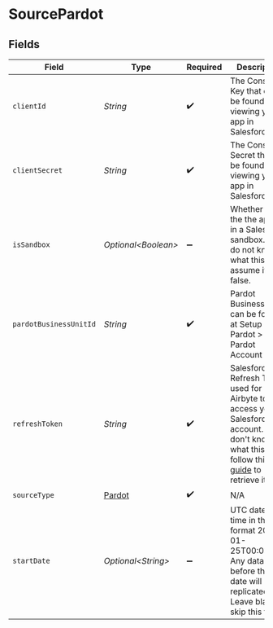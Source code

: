 # SourcePardot


## Fields

| Field                                                                                                                                                                                                                                                           | Type                                                                                                                                                                                                                                                            | Required                                                                                                                                                                                                                                                        | Description                                                                                                                                                                                                                                                     | Example                                                                                                                                                                                                                                                         |
| --------------------------------------------------------------------------------------------------------------------------------------------------------------------------------------------------------------------------------------------------------------- | --------------------------------------------------------------------------------------------------------------------------------------------------------------------------------------------------------------------------------------------------------------- | --------------------------------------------------------------------------------------------------------------------------------------------------------------------------------------------------------------------------------------------------------------- | --------------------------------------------------------------------------------------------------------------------------------------------------------------------------------------------------------------------------------------------------------------- | --------------------------------------------------------------------------------------------------------------------------------------------------------------------------------------------------------------------------------------------------------------- |
| `clientId`                                                                                                                                                                                                                                                      | *String*                                                                                                                                                                                                                                                        | :heavy_check_mark:                                                                                                                                                                                                                                              | The Consumer Key that can be found when viewing your app in Salesforce                                                                                                                                                                                          |                                                                                                                                                                                                                                                                 |
| `clientSecret`                                                                                                                                                                                                                                                  | *String*                                                                                                                                                                                                                                                        | :heavy_check_mark:                                                                                                                                                                                                                                              | The Consumer Secret that can be found when viewing your app in Salesforce                                                                                                                                                                                       |                                                                                                                                                                                                                                                                 |
| `isSandbox`                                                                                                                                                                                                                                                     | *Optional\<Boolean>*                                                                                                                                                                                                                                            | :heavy_minus_sign:                                                                                                                                                                                                                                              | Whether or not the the app is in a Salesforce sandbox. If you do not know what this, assume it is false.                                                                                                                                                        |                                                                                                                                                                                                                                                                 |
| `pardotBusinessUnitId`                                                                                                                                                                                                                                          | *String*                                                                                                                                                                                                                                                        | :heavy_check_mark:                                                                                                                                                                                                                                              | Pardot Business ID, can be found at Setup > Pardot > Pardot Account Setup                                                                                                                                                                                       |                                                                                                                                                                                                                                                                 |
| `refreshToken`                                                                                                                                                                                                                                                  | *String*                                                                                                                                                                                                                                                        | :heavy_check_mark:                                                                                                                                                                                                                                              | Salesforce Refresh Token used for Airbyte to access your Salesforce account. If you don't know what this is, follow this <a href="https://medium.com/@bpmmendis94/obtain-access-refresh-tokens-from-salesforce-rest-api-a324fe4ccd9b">guide</a> to retrieve it. |                                                                                                                                                                                                                                                                 |
| `sourceType`                                                                                                                                                                                                                                                    | [Pardot](../../models/shared/Pardot.md)                                                                                                                                                                                                                         | :heavy_check_mark:                                                                                                                                                                                                                                              | N/A                                                                                                                                                                                                                                                             |                                                                                                                                                                                                                                                                 |
| `startDate`                                                                                                                                                                                                                                                     | *Optional\<String>*                                                                                                                                                                                                                                             | :heavy_minus_sign:                                                                                                                                                                                                                                              | UTC date and time in the format 2017-01-25T00:00:00Z. Any data before this date will not be replicated. Leave blank to skip this filter                                                                                                                         | 2021-07-25T00:00:00Z                                                                                                                                                                                                                                            |